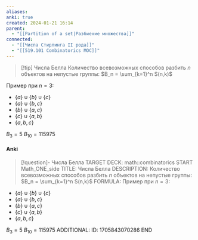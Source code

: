 ```yaml
---
aliases: 
anki: true
created: 2024-01-21 16:14
parent:
  - "[[Partition of a set|Разбиение множества]]"
connected:
  - "[[Числа Стирлинга II рода]]"
  - "[[519.101 Combinatorics MOC]]"
---
```

> [!tip] Числа Белла
Количество всевозможных способов разбить $n$ объектов на непустые группы: 
$B_n = \sum_{k=1}^n S(n,k)$

Пример при $n = 3$:
- $\{a\} \cup \{b\} \cup \{c\}$
- $\{a\} \cup \{b,c\}$
- $\{b\} \cup \{a,c\}$
- $\{c\} \cup \{a,b\}$
- $\{a, b, c\}$

$B_3 = 5$
$B_{10} = 115975$


#### Anki
> [!question]- Числа Белла
TARGET DECK: math::combinatorics
START
Math_ONE_side
TITLE: Числа Белла
DESCRIPTION: Количество всевозможных способов разбить $n$ объектов на непустые группы:  
$B_n = \sum_{k=1}^n S(n,k)$
FORMULA: Пример при $n = 3$:
- $\{a\} \cup \{b\} \cup \{c\}$
- $\{a\} \cup \{b,c\}$
- $\{b\} \cup \{a,c\}$
- $\{c\} \cup \{a,b\}$
- $\{a, b, c\}$

$B_3 = 5$
$B_{10} = 115975$
ADDITIONAL:
ID: 1705843070286
END













